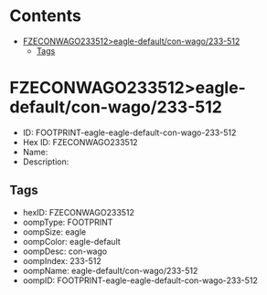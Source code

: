 



Contents
========

* [FZECONWAGO233512>eagle-default/con-wago/233-512](#fzeconwago233512eagle-defaultcon-wago233-512)
	* [Tags](#tags)

# FZECONWAGO233512>eagle-default/con-wago/233-512

- ID: FOOTPRINT-eagle-eagle-default-con-wago-233-512
- Hex ID: FZECONWAGO233512
- Name: 
- Description: 

## Tags

- hexID: FZECONWAGO233512
- oompType: FOOTPRINT
- oompSize: eagle
- oompColor: eagle-default
- oompDesc: con-wago
- oompIndex: 233-512
- oompName: eagle-default/con-wago/233-512
- oompID: FOOTPRINT-eagle-eagle-default-con-wago-233-512

